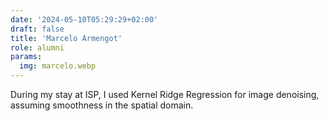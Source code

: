 ```yaml
---
date: '2024-05-10T05:29:29+02:00'
draft: false
title: 'Marcelo Armengot'
role: alumni
params:
  img: marcelo.webp
---
```


During my stay at ISP, I used Kernel Ridge Regression for image denoising, assuming smoothness in the spatial domain.
